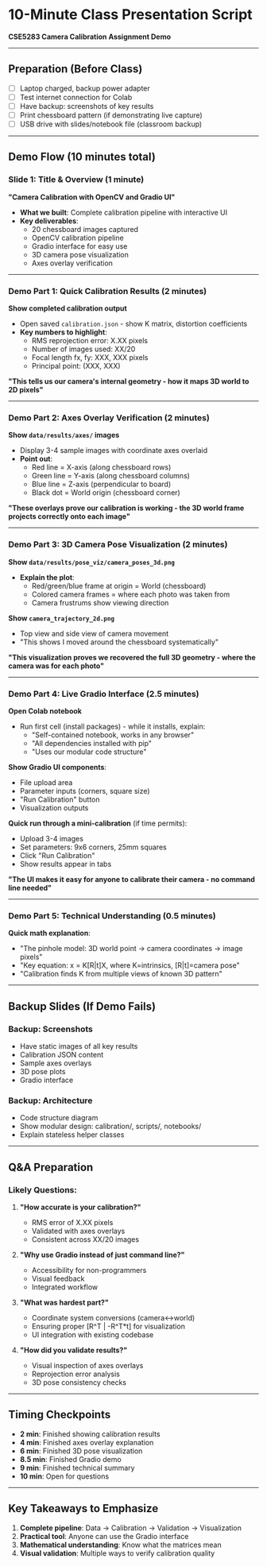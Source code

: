 # 10-Minute Class Presentation Script
**CSE5283 Camera Calibration Assignment Demo**

---

## Preparation (Before Class)
- [ ] Laptop charged, backup power adapter
- [ ] Test internet connection for Colab
- [ ] Have backup: screenshots of key results 
- [ ] Print chessboard pattern (if demonstrating live capture)
- [ ] USB drive with slides/notebook file (classroom backup)

---

## Demo Flow (10 minutes total)

### Slide 1: Title & Overview (1 minute)
**"Camera Calibration with OpenCV and Gradio UI"**

- **What we built**: Complete calibration pipeline with interactive UI
- **Key deliverables**: 
  - 20 chessboard images captured
  - OpenCV calibration pipeline  
  - Gradio interface for easy use
  - 3D camera pose visualization
  - Axes overlay verification

---

### Demo Part 1: Quick Calibration Results (2 minutes)

**Show completed calibration output**
- Open saved `calibration.json` - show K matrix, distortion coefficients
- **Key numbers to highlight**:
  - RMS reprojection error: X.XX pixels
  - Number of images used: XX/20
  - Focal length fx, fy: XXX, XXX pixels
  - Principal point: (XXX, XXX)

**"This tells us our camera's internal geometry - how it maps 3D world to 2D pixels"**

---

### Demo Part 2: Axes Overlay Verification (2 minutes)

**Show `data/results/axes/` images**
- Display 3-4 sample images with coordinate axes overlaid
- **Point out**:
  - Red line = X-axis (along chessboard rows)
  - Green line = Y-axis (along chessboard columns)  
  - Blue line = Z-axis (perpendicular to board)
  - Black dot = World origin (chessboard corner)

**"These overlays prove our calibration is working - the 3D world frame projects correctly onto each image"**

---

### Demo Part 3: 3D Camera Pose Visualization (2 minutes)

**Show `data/results/pose_viz/camera_poses_3d.png`**
- **Explain the plot**:
  - Red/green/blue frame at origin = World (chessboard)
  - Colored camera frames = where each photo was taken from
  - Camera frustrums show viewing direction
  
**Show `camera_trajectory_2d.png`**
- Top view and side view of camera movement
- "This shows I moved around the chessboard systematically"

**"This visualization proves we recovered the full 3D geometry - where the camera was for each photo"**

---

### Demo Part 4: Live Gradio Interface (2.5 minutes)

**Open Colab notebook**
- Run first cell (install packages) - while it installs, explain:
  - "Self-contained notebook, works in any browser"
  - "All dependencies installed with pip"
  - "Uses our modular code structure"

**Show Gradio UI components**:
- File upload area
- Parameter inputs (corners, square size)
- "Run Calibration" button
- Visualization outputs

**Quick run through a mini-calibration** (if time permits):
- Upload 3-4 images
- Set parameters: 9x6 corners, 25mm squares
- Click "Run Calibration"
- Show results appear in tabs

**"The UI makes it easy for anyone to calibrate their camera - no command line needed"**

---

### Demo Part 5: Technical Understanding (0.5 minutes)

**Quick math explanation**:
- "The pinhole model: 3D world point → camera coordinates → image pixels"
- "Key equation: x = K[R|t]X, where K=intrinsics, [R|t]=camera pose"
- "Calibration finds K from multiple views of known 3D pattern"

---

## Backup Slides (If Demo Fails)

### Backup: Screenshots
- Have static images of all key results
- Calibration JSON content
- Sample axes overlays
- 3D pose plots
- Gradio interface

### Backup: Architecture
- Code structure diagram
- Show modular design: calibration/, scripts/, notebooks/
- Explain stateless helper classes

---

## Q&A Preparation

### Likely Questions:
1. **"How accurate is your calibration?"**
   - RMS error of X.XX pixels
   - Validated with axes overlays
   - Consistent across XX/20 images

2. **"Why use Gradio instead of just command line?"**
   - Accessibility for non-programmers
   - Visual feedback
   - Integrated workflow

3. **"What was hardest part?"**
   - Coordinate system conversions (camera↔world)
   - Ensuring proper [R^T | -R^T*t] for visualization
   - UI integration with existing codebase

4. **"How did you validate results?"**
   - Visual inspection of axes overlays
   - Reprojection error analysis
   - 3D pose consistency checks

---

## Timing Checkpoints
- **2 min**: Finished showing calibration results
- **4 min**: Finished axes overlay explanation  
- **6 min**: Finished 3D pose visualization
- **8.5 min**: Finished Gradio demo
- **9 min**: Finished technical summary
- **10 min**: Open for questions

---

## Key Takeaways to Emphasize
1. **Complete pipeline**: Data → Calibration → Validation → Visualization
2. **Practical tool**: Anyone can use the Gradio interface
3. **Mathematical understanding**: Know what the matrices mean
4. **Visual validation**: Multiple ways to verify calibration quality
